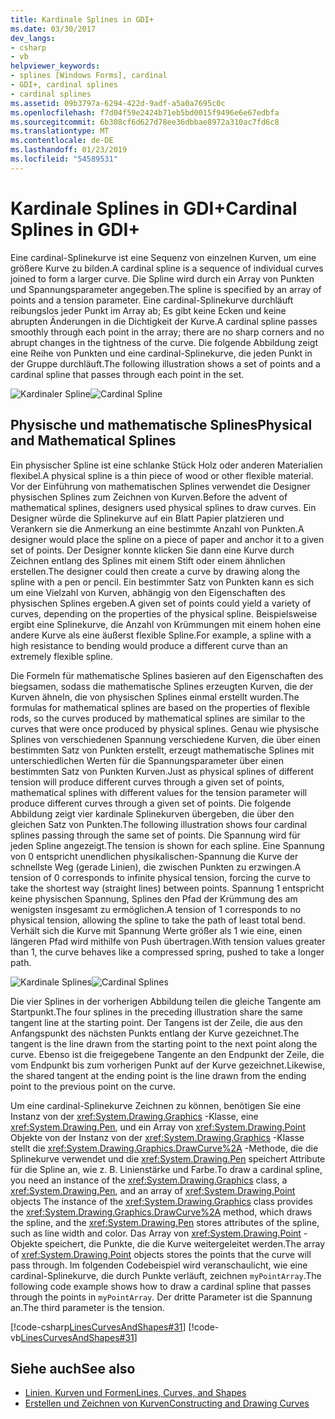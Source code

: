 ```yaml
---
title: Kardinale Splines in GDI+
ms.date: 03/30/2017
dev_langs:
- csharp
- vb
helpviewer_keywords:
- splines [Windows Forms], cardinal
- GDI+, cardinal splines
- cardinal splines
ms.assetid: 09b3797a-6294-422d-9adf-a5a0a7695c0c
ms.openlocfilehash: f7d04f59e2424b71eb5bd0015f9496e6e67edbfa
ms.sourcegitcommit: 6b308cf6d627d78ee36dbbae8972a310ac7fd6c8
ms.translationtype: MT
ms.contentlocale: de-DE
ms.lasthandoff: 01/23/2019
ms.locfileid: "54589531"
---
```

# <a name="cardinal-splines-in-gdi"></a><span data-ttu-id="c6e64-102">Kardinale Splines in GDI+</span><span class="sxs-lookup"><span data-stu-id="c6e64-102">Cardinal Splines in GDI+</span></span>
<span data-ttu-id="c6e64-103">Eine cardinal-Splinekurve ist eine Sequenz von einzelnen Kurven, um eine größere Kurve zu bilden.</span><span class="sxs-lookup"><span data-stu-id="c6e64-103">A cardinal spline is a sequence of individual curves joined to form a larger curve.</span></span> <span data-ttu-id="c6e64-104">Die Spline wird durch ein Array von Punkten und Spannungsparameter angegeben.</span><span class="sxs-lookup"><span data-stu-id="c6e64-104">The spline is specified by an array of points and a tension parameter.</span></span> <span data-ttu-id="c6e64-105">Eine cardinal-Splinekurve durchläuft reibungslos jeder Punkt im Array ab; Es gibt keine Ecken und keine abrupten Änderungen in die Dichtigkeit der Kurve.</span><span class="sxs-lookup"><span data-stu-id="c6e64-105">A cardinal spline passes smoothly through each point in the array; there are no sharp corners and no abrupt changes in the tightness of the curve.</span></span> <span data-ttu-id="c6e64-106">Die folgende Abbildung zeigt eine Reihe von Punkten und eine cardinal-Splinekurve, die jeden Punkt in der Gruppe durchläuft.</span><span class="sxs-lookup"><span data-stu-id="c6e64-106">The following illustration shows a set of points and a cardinal spline that passes through each point in the set.</span></span>  
  
 <span data-ttu-id="c6e64-107">![Kardinaler Spline](../../../../docs/framework/winforms/advanced/media/aboutgdip02-art09.gif "Aboutgdip02_art09")</span><span class="sxs-lookup"><span data-stu-id="c6e64-107">![Cardinal Spline](../../../../docs/framework/winforms/advanced/media/aboutgdip02-art09.gif "Aboutgdip02_art09")</span></span>  
  
## <a name="physical-and-mathematical-splines"></a><span data-ttu-id="c6e64-108">Physische und mathematische Splines</span><span class="sxs-lookup"><span data-stu-id="c6e64-108">Physical and Mathematical Splines</span></span>  
 <span data-ttu-id="c6e64-109">Ein physischer Spline ist eine schlanke Stück Holz oder anderen Materialien flexibel.</span><span class="sxs-lookup"><span data-stu-id="c6e64-109">A physical spline is a thin piece of wood or other flexible material.</span></span> <span data-ttu-id="c6e64-110">Vor der Einführung von mathematischen Splines verwendet die Designer physischen Splines zum Zeichnen von Kurven.</span><span class="sxs-lookup"><span data-stu-id="c6e64-110">Before the advent of mathematical splines, designers used physical splines to draw curves.</span></span> <span data-ttu-id="c6e64-111">Ein Designer würde die Splinekurve auf ein Blatt Papier platzieren und Verankern sie die Anmerkung an eine bestimmte Anzahl von Punkten.</span><span class="sxs-lookup"><span data-stu-id="c6e64-111">A designer would place the spline on a piece of paper and anchor it to a given set of points.</span></span> <span data-ttu-id="c6e64-112">Der Designer konnte klicken Sie dann eine Kurve durch Zeichnen entlang des Splines mit einem Stift oder einem ähnlichen erstellen.</span><span class="sxs-lookup"><span data-stu-id="c6e64-112">The designer could then create a curve by drawing along the spline with a pen or pencil.</span></span> <span data-ttu-id="c6e64-113">Ein bestimmter Satz von Punkten kann es sich um eine Vielzahl von Kurven, abhängig von den Eigenschaften des physischen Splines ergeben.</span><span class="sxs-lookup"><span data-stu-id="c6e64-113">A given set of points could yield a variety of curves, depending on the properties of the physical spline.</span></span> <span data-ttu-id="c6e64-114">Beispielsweise ergibt eine Splinekurve, die Anzahl von Krümmungen mit einem hohen eine andere Kurve als eine äußerst flexible Spline.</span><span class="sxs-lookup"><span data-stu-id="c6e64-114">For example, a spline with a high resistance to bending would produce a different curve than an extremely flexible spline.</span></span>  
  
 <span data-ttu-id="c6e64-115">Die Formeln für mathematische Splines basieren auf den Eigenschaften des biegsamen, sodass die mathematische Splines erzeugten Kurven, die der Kurven ähneln, die von physischen Splines einmal erstellt wurden.</span><span class="sxs-lookup"><span data-stu-id="c6e64-115">The formulas for mathematical splines are based on the properties of flexible rods, so the curves produced by mathematical splines are similar to the curves that were once produced by physical splines.</span></span> <span data-ttu-id="c6e64-116">Genau wie physische Splines von verschiedenen Spannung verschiedene Kurven, die über einen bestimmten Satz von Punkten erstellt, erzeugt mathematische Splines mit unterschiedlichen Werten für die Spannungsparameter über einen bestimmten Satz von Punkten Kurven.</span><span class="sxs-lookup"><span data-stu-id="c6e64-116">Just as physical splines of different tension will produce different curves through a given set of points, mathematical splines with different values for the tension parameter will produce different curves through a given set of points.</span></span> <span data-ttu-id="c6e64-117">Die folgende Abbildung zeigt vier kardinale Splinekurven übergeben, die über den gleichen Satz von Punkten.</span><span class="sxs-lookup"><span data-stu-id="c6e64-117">The following illustration shows four cardinal splines passing through the same set of points.</span></span> <span data-ttu-id="c6e64-118">Die Spannung wird für jeden Spline angezeigt.</span><span class="sxs-lookup"><span data-stu-id="c6e64-118">The tension is shown for each spline.</span></span> <span data-ttu-id="c6e64-119">Eine Spannung von 0 entspricht unendlichen physikalischen-Spannung die Kurve der schnellste Weg (gerade Linien), die zwischen Punkten zu erzwingen.</span><span class="sxs-lookup"><span data-stu-id="c6e64-119">A tension of 0 corresponds to infinite physical tension, forcing the curve to take the shortest way (straight lines) between points.</span></span> <span data-ttu-id="c6e64-120">Spannung 1 entspricht keine physischen Spannung, Splines den Pfad der Krümmung des am wenigsten insgesamt zu ermöglichen.</span><span class="sxs-lookup"><span data-stu-id="c6e64-120">A tension of 1 corresponds to no physical tension, allowing the spline to take the path of least total bend.</span></span> <span data-ttu-id="c6e64-121">Verhält sich die Kurve mit Spannung Werte größer als 1 wie eine, einen längeren Pfad wird mithilfe von Push übertragen.</span><span class="sxs-lookup"><span data-stu-id="c6e64-121">With tension values greater than 1, the curve behaves like a compressed spring, pushed to take a longer path.</span></span>  
  
 <span data-ttu-id="c6e64-122">![Kardinale Splines](../../../../docs/framework/winforms/advanced/media/aboutgdip02-art10.gif "Aboutgdip02_art10")</span><span class="sxs-lookup"><span data-stu-id="c6e64-122">![Cardinal Splines](../../../../docs/framework/winforms/advanced/media/aboutgdip02-art10.gif "Aboutgdip02_art10")</span></span>  
  
 <span data-ttu-id="c6e64-123">Die vier Splines in der vorherigen Abbildung teilen die gleiche Tangente am Startpunkt.</span><span class="sxs-lookup"><span data-stu-id="c6e64-123">The four splines in the preceding illustration share the same tangent line at the starting point.</span></span> <span data-ttu-id="c6e64-124">Der Tangens ist der Zeile, die aus den Anfangspunkt des nächsten Punkts entlang der Kurve gezeichnet.</span><span class="sxs-lookup"><span data-stu-id="c6e64-124">The tangent is the line drawn from the starting point to the next point along the curve.</span></span> <span data-ttu-id="c6e64-125">Ebenso ist die freigegebene Tangente an den Endpunkt der Zeile, die vom Endpunkt bis zum vorherigen Punkt auf der Kurve gezeichnet.</span><span class="sxs-lookup"><span data-stu-id="c6e64-125">Likewise, the shared tangent at the ending point is the line drawn from the ending point to the previous point on the curve.</span></span>  
  
 <span data-ttu-id="c6e64-126">Um eine cardinal-Splinekurve Zeichnen zu können, benötigen Sie eine Instanz von der <xref:System.Drawing.Graphics> -Klasse, eine <xref:System.Drawing.Pen>, und ein Array von <xref:System.Drawing.Point> Objekte von der Instanz von der <xref:System.Drawing.Graphics> -Klasse stellt die <xref:System.Drawing.Graphics.DrawCurve%2A> -Methode, die die Splinekurve verwendet und die <xref:System.Drawing.Pen> speichert Attribute für die Spline an, wie z. B. Linienstärke und Farbe.</span><span class="sxs-lookup"><span data-stu-id="c6e64-126">To draw a cardinal spline, you need an instance of the <xref:System.Drawing.Graphics> class, a <xref:System.Drawing.Pen>, and an array of <xref:System.Drawing.Point> objects The instance of the <xref:System.Drawing.Graphics> class provides the <xref:System.Drawing.Graphics.DrawCurve%2A> method, which draws the spline, and the <xref:System.Drawing.Pen> stores attributes of the spline, such as line width and color.</span></span> <span data-ttu-id="c6e64-127">Das Array von <xref:System.Drawing.Point> -Objekte speichert, die Punkte, die die Kurve weitergeleitet werden.</span><span class="sxs-lookup"><span data-stu-id="c6e64-127">The array of <xref:System.Drawing.Point> objects stores the points that the curve will pass through.</span></span> <span data-ttu-id="c6e64-128">Im folgenden Codebeispiel wird veranschaulicht, wie eine cardinal-Splinekurve, die durch Punkte verläuft, zeichnen `myPointArray`.</span><span class="sxs-lookup"><span data-stu-id="c6e64-128">The following code example shows how to draw a cardinal spline that passes through the points in `myPointArray`.</span></span> <span data-ttu-id="c6e64-129">Der dritte Parameter ist die Spannung an.</span><span class="sxs-lookup"><span data-stu-id="c6e64-129">The third parameter is the tension.</span></span>  
  
 [!code-csharp[LinesCurvesAndShapes#31](../../../../samples/snippets/csharp/VS_Snippets_Winforms/LinesCurvesAndShapes/CS/Class1.cs#31)]
 [!code-vb[LinesCurvesAndShapes#31](../../../../samples/snippets/visualbasic/VS_Snippets_Winforms/LinesCurvesAndShapes/VB/Class1.vb#31)]  
  
## <a name="see-also"></a><span data-ttu-id="c6e64-130">Siehe auch</span><span class="sxs-lookup"><span data-stu-id="c6e64-130">See also</span></span>
- [<span data-ttu-id="c6e64-131">Linien, Kurven und Formen</span><span class="sxs-lookup"><span data-stu-id="c6e64-131">Lines, Curves, and Shapes</span></span>](../../../../docs/framework/winforms/advanced/lines-curves-and-shapes.md)
- [<span data-ttu-id="c6e64-132">Erstellen und Zeichnen von Kurven</span><span class="sxs-lookup"><span data-stu-id="c6e64-132">Constructing and Drawing Curves</span></span>](../../../../docs/framework/winforms/advanced/constructing-and-drawing-curves.md)
